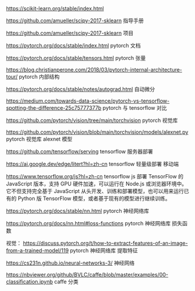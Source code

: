 https://scikit-learn.org/stable/index.html

https://github.com/amueller/scipy-2017-sklearn 指导手册

https://github.com/amueller/scipy-2017-sklearn 项目

https://pytorch.org/docs/stable/index.html pytorch 文档

https://pytorch.org/docs/stable/tensors.html pytorch 张量

https://blog.christianperone.com/2018/03/pytorch-internal-architecture-tour/ pytorch 内部结构

https://pytorch.org/docs/stable/notes/autograd.html 自动微分

https://medium.com/towards-data-science/pytorch-vs-tensorflow-spotting-the-difference-25c75777377b pytorch 与 tensorflow 对比

https://github.com/pytorch/vision/tree/main/torchvision pytorch 视觉库

https://github.com/pytorch/vision/blob/main/torchvision/models/alexnet.py pytorch 视觉库 alexnet 模型

https://github.com/tensorflow/serving tensorflow 服务器部署

https://ai.google.dev/edge/litert?hl=zh-cn tensorflow 轻量级部署 移动端

https://www.tensorflow.org/js?hl=zh-cn tensorflow js 部署
TensorFlow 的 JavaScript 版本，支持 GPU 硬件加速，可以运行在 Node.js 或浏览器环境中。它不但支持完全基于 JavaScript 从头开发、训练和部署模型，也可以用来运行已有的 Python 版 TensorFlow 模型，或者基于现有的模型进行继续训练。

https://pytorch.org/docs/stable/nn.html pytorch 神经网络库

https://pytorch.org/docs/nn.html#loss-functions pytorch 神经网络库 损失函数

视觉：
https://discuss.pytorch.org/t/how-to-extract-features-of-an-image-from-a-trained-model/119 pytorch 神经网络库 提取特征

https://cs231n.github.io/neural-networks-3/ 神经网络

https://nbviewer.org/github/BVLC/caffe/blob/master/examples/00-classification.ipynb caffe 分类
